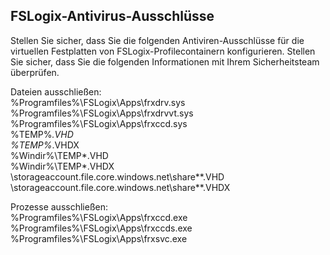 ## FSLogix-Antivirus-Ausschlüsse
Stellen Sie sicher, dass Sie die folgenden Antiviren-Ausschlüsse für die virtuellen Festplatten von FSLogix-Profilecontainern konfigurieren. Stellen Sie sicher, dass Sie die folgenden Informationen mit Ihrem Sicherheitsteam überprüfen.  

Dateien ausschließen:  
%Programfiles%\FSLogix\Apps\frxdrv.sys  
%Programfiles%\FSLogix\Apps\frxdrvvt.sys  
%Programfiles%\FSLogix\Apps\frxccd.sys   
%TEMP%*.VHD  
%TEMP%*.VHDX  
%Windir%\TEMP*.VHD  
%Windir%\TEMP*.VHDX  
\\storageaccount.file.core.windows.net\share**.VHD  
\\storageaccount.file.core.windows.net\share**.VHDX  
  
Prozesse ausschließen:  
%Programfiles%\FSLogix\Apps\frxccd.exe  
%Programfiles%\FSLogix\Apps\frxccds.exe  
%Programfiles%\FSLogix\Apps\frxsvc.exe  
